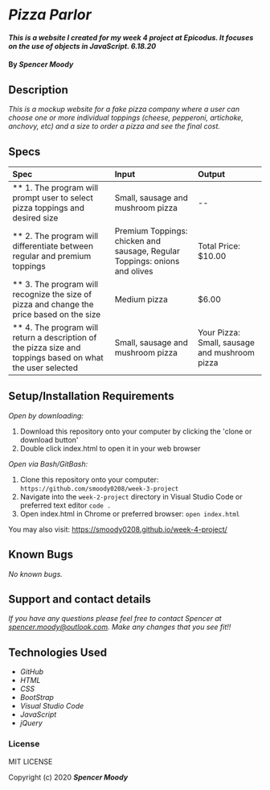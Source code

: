 # _Pizza Parlor_

#### _This is a website I created for my week 4 project at Epicodus. It focuses on the use of objects in JavaScript. 6.18.20_

#### By _**Spencer Moody**_

## Description

_This is a mockup website for a fake pizza company where a user can choose one or more individual toppings (cheese, pepperoni, artichoke, anchovy, etc) and a size to order a pizza and see the final cost._

## Specs

| Spec | Input | Output |
| :-------------      | :------------- | :------------- |
| ** 1. The program will prompt user to select pizza toppings and desired size | Small, sausage and mushroom pizza | --
| ** 2. The program will differentiate between regular and premium toppings | Premium Toppings: chicken and sausage, Regular Toppings: onions and olives | Total Price: $10.00 |
| ** 3. The program will recognize the size of pizza and change the price based on the size | Medium pizza | $6.00 |
| ** 4. The program will return a description of the pizza size and toppings based on what the user selected | Small, sausage and mushroom pizza | Your Pizza: Small, sausage and mushroom pizza |

## Setup/Installation Requirements

 _Open by downloading:_
1. Download this repository onto your computer by clicking the 'clone or download button'
2. Double click index.html to open it in your web browser

_Open via Bash/GitBash:_
1. Clone this repository onto your computer:
`https://github.com/smoody0208/week-3-project`
2. Navigate into the `week-2-project` directory in Visual Studio Code or preferred text editor
`code .`
3. Open index.html in Chrome or preferred browser:
`open index.html`

You may also visit: https://smoody0208.github.io/week-4-project/

## Known Bugs

_No known bugs._

## Support and contact details

_If you have any questions please feel free to contact Spencer at spencer.moody@outlook.com. Make any changes that you see fit!!_

## Technologies Used

* _GitHub_
* _HTML_
* _CSS_
* _BootStrap_
* _Visual Studio Code_
* _JavaScript_
* _jQuery_

### License

MIT LICENSE

Copyright (c) 2020 **_Spencer Moody_**